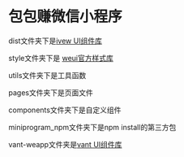 # 包包赚微信小程序


dist文件夹下是[ivew UI组件库](https://weapp.iviewui.com/)

style文件夹下是 [weui官方样式库](https://github.com/Tencent/weui)

utils文件夹下是工具函数

pages文件夹下是页面文件

components文件夹下是自定义组件

miniprogram_npm文件夹下是npm install的第三方包

vant-weapp文件夹是[vant UI组件库](https://youzan.github.io/vant-weapp/#/intro)
